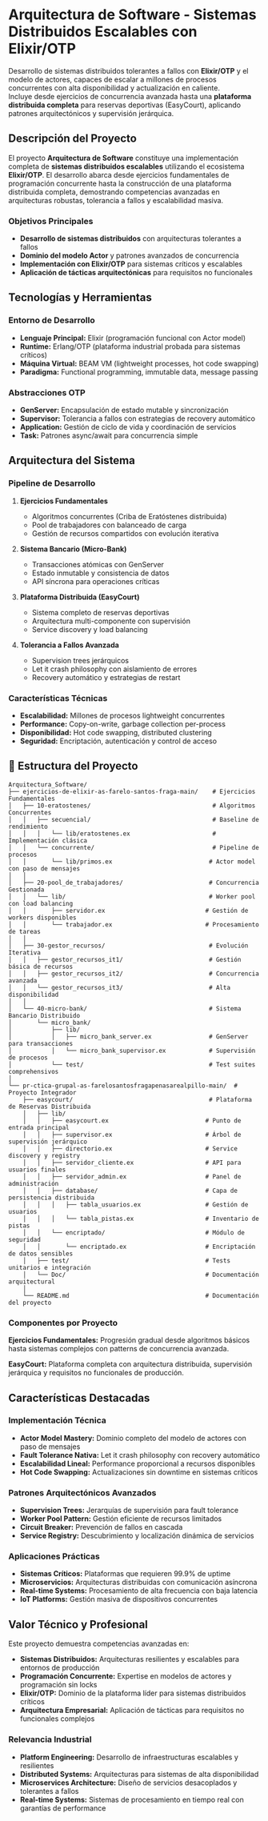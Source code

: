 # Arquitectura de Software - Sistemas Distribuidos Escalables con Elixir/OTP

Desarrollo de sistemas distribuidos tolerantes a fallos con **Elixir/OTP** y el modelo de actores, capaces de escalar a millones de procesos concurrentes con alta disponibilidad y actualización en caliente.  
Incluye desde ejercicios de concurrencia avanzada hasta una **plataforma distribuida completa** para reservas deportivas (EasyCourt), aplicando patrones arquitectónicos y supervisión jerárquica.

## Descripción del Proyecto
El proyecto **Arquitectura de Software** constituye una implementación completa de **sistemas distribuidos escalables** utilizando el ecosistema **Elixir/OTP**. El desarrollo abarca desde ejercicios fundamentales de programación concurrente hasta la construcción de una plataforma distribuida completa, demostrando competencias avanzadas en arquitecturas robustas, tolerancia a fallos y escalabilidad masiva.


### Objetivos Principales
- **Desarrollo de sistemas distribuidos** con arquitecturas tolerantes a fallos
- **Dominio del modelo Actor** y patrones avanzados de concurrencia
- **Implementación con Elixir/OTP** para sistemas críticos y escalables
- **Aplicación de tácticas arquitectónicas** para requisitos no funcionales

##  Tecnologías y Herramientas

### Entorno de Desarrollo
- **Lenguaje Principal:** Elixir (programación funcional con Actor model)
- **Runtime:** Erlang/OTP (plataforma industrial probada para sistemas críticos)
- **Máquina Virtual:** BEAM VM (lightweight processes, hot code swapping)
- **Paradigma:** Functional programming, immutable data, message passing

### Abstracciones OTP
- **GenServer:** Encapsulación de estado mutable y sincronización
- **Supervisor:** Tolerancia a fallos con estrategias de recovery automático
- **Application:** Gestión de ciclo de vida y coordinación de servicios
- **Task:** Patrones async/await para concurrencia simple

## Arquitectura del Sistema

### Pipeline de Desarrollo
1. **Ejercicios Fundamentales**
   - Algoritmos concurrentes (Criba de Eratóstenes distribuida)
   - Pool de trabajadores con balanceado de carga
   - Gestión de recursos compartidos con evolución iterativa

2. **Sistema Bancario (Micro-Bank)**
   - Transacciones atómicas con GenServer
   - Estado inmutable y consistencia de datos
   - API síncrona para operaciones críticas

3. **Plataforma Distribuida (EasyCourt)**
   - Sistema completo de reservas deportivas
   - Arquitectura multi-componente con supervisión
   - Service discovery y load balancing

4. **Tolerancia a Fallos Avanzada**
   - Supervision trees jerárquicos
   - Let it crash philosophy con aislamiento de errores
   - Recovery automático y estrategias de restart

### Características Técnicas
- **Escalabilidad:** Millones de procesos lightweight concurrentes
- **Performance:** Copy-on-write, garbage collection per-process
- **Disponibilidad:** Hot code swapping, distributed clustering
- **Seguridad:** Encriptación, autenticación y control de acceso

## 📁 Estructura del Proyecto

```
Arquitectura_Software/
├── ejercicios-de-elixir-as-farelo-santos-fraga-main/    # Ejercicios Fundamentales
│   ├── 10-eratostenes/                                  # Algoritmos Concurrentes
│   │   ├── secuencial/                                  # Baseline de rendimiento
│   │   │   └── lib/eratostenes.ex                       # Implementación clásica
│   │   └── concurrente/                                 # Pipeline de procesos
│   │       └── lib/primos.ex                           # Actor model con paso de mensajes
│   │
│   ├── 20-pool_de_trabajadores/                        # Concurrencia Gestionada
│   │   └── lib/                                        # Worker pool con load balancing
│   │       ├── servidor.ex                            # Gestión de workers disponibles
│   │       └── trabajador.ex                          # Procesamiento de tareas
│   │
│   ├── 30-gestor_recursos/                             # Evolución Iterativa
│   │   ├── gestor_recursos_it1/                        # Gestión básica de recursos
│   │   ├── gestor_recursos_it2/                        # Concurrencia avanzada
│   │   └── gestor_recursos_it3/                        # Alta disponibilidad
│   │
│   └── 40-micro-bank/                                  # Sistema Bancario Distribuido
│       └── micro_bank/
│           ├── lib/
│           │   ├── micro_bank_server.ex                # GenServer para transacciones
│           │   └── micro_bank_supervisor.ex            # Supervisión de procesos
│           └── test/                                   # Test suites comprehensivos
│
└── pr-ctica-grupal-as-farelosantosfragapenasarealpillo-main/  # Proyecto Integrador
    ├── easycourt/                                      # Plataforma de Reservas Distribuida
    │   ├── lib/
    │   │   ├── easycourt.ex                           # Punto de entrada principal
    │   │   ├── supervisor.ex                          # Árbol de supervisión jerárquico
    │   │   ├── directorio.ex                          # Service discovery y registry
    │   │   ├── servidor_cliente.ex                    # API para usuarios finales
    │   │   ├── servidor_admin.ex                      # Panel de administración
    │   │   ├── database/                              # Capa de persistencia distribuida
    │   │   │   ├── tabla_usuarios.ex                  # Gestión de usuarios
    │   │   │   └── tabla_pistas.ex                    # Inventario de pistas
    │   │   └── encriptado/                            # Módulo de seguridad
    │   │       └── encriptado.ex                      # Encriptación de datos sensibles
    │   ├── test/                                      # Tests unitarios e integración
    │   └── Doc/                                       # Documentación arquitectural
    │
    └── README.md                                      # Documentación del proyecto
```

### Componentes por Proyecto

**Ejercicios Fundamentales:** Progresión gradual desde algoritmos básicos hasta sistemas complejos con patterns de concurrencia avanzada.

**EasyCourt:** Plataforma completa con arquitectura distribuida, supervisión jerárquica y requisitos no funcionales de producción.

## Características Destacadas

### Implementación Técnica
- **Actor Model Mastery:** Dominio completo del modelo de actores con paso de mensajes
- **Fault Tolerance Nativa:** Let it crash philosophy con recovery automático
- **Escalabilidad Lineal:** Performance proporcional a recursos disponibles
- **Hot Code Swapping:** Actualizaciones sin downtime en sistemas críticos

### Patrones Arquitectónicos Avanzados
- **Supervision Trees:** Jerarquías de supervisión para fault tolerance
- **Worker Pool Pattern:** Gestión eficiente de recursos limitados
- **Circuit Breaker:** Prevención de fallos en cascada
- **Service Registry:** Descubrimiento y localización dinámica de servicios

### Aplicaciones Prácticas
- **Sistemas Críticos:** Plataformas que requieren 99.9% de uptime
- **Microservicios:** Arquitecturas distribuidas con comunicación asíncrona
- **Real-time Systems:** Procesamiento de alta frecuencia con baja latencia
- **IoT Platforms:** Gestión masiva de dispositivos concurrentes

## Valor Técnico y Profesional

Este proyecto demuestra competencias avanzadas en:
- **Sistemas Distribuidos:** Arquitecturas resilientes y escalables para entornos de producción
- **Programación Concurrente:** Expertise en modelos de actores y programación sin locks
- **Elixir/OTP:** Dominio de la plataforma líder para sistemas distribuidos críticos
- **Arquitectura Empresarial:** Aplicación de tácticas para requisitos no funcionales complejos

### Relevancia Industrial
- **Platform Engineering:** Desarrollo de infraestructuras escalables y resilientes
- **Distributed Systems:** Arquitecturas para sistemas de alta disponibilidad
- **Microservices Architecture:** Diseño de servicios desacoplados y tolerantes a fallos
- **Real-time Systems:** Sistemas de procesamiento en tiempo real con garantías de performance
